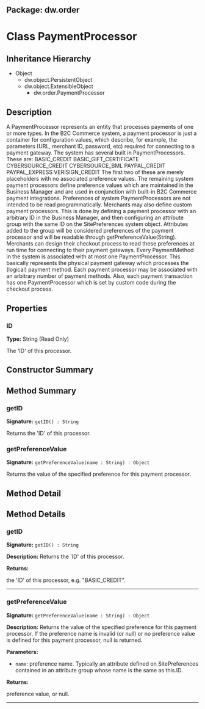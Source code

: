 ## Package: dw.order

# Class PaymentProcessor

## Inheritance Hierarchy

- Object
  - dw.object.PersistentObject
  - dw.object.ExtensibleObject
    - dw.order.PaymentProcessor

## Description

A PaymentProcessor represents an entity that processes payments of one or more types. In the B2C Commerce system, a payment processor is just a container for configuration values, which describe, for example, the parameters (URL, merchant ID, password, etc) required for connecting to a payment gateway. The system has several built in PaymentProcessors. These are: BASIC_CREDIT BASIC_GIFT_CERTIFICATE CYBERSOURCE_CREDIT CYBERSOURCE_BML PAYPAL_CREDIT PAYPAL_EXPRESS VERISIGN_CREDIT The first two of these are merely placeholders with no associated preference values. The remaining system payment processors define preference values which are maintained in the Business Manager and are used in conjunction with built-in B2C Commerce payment integrations. Preferences of system PaymentProcessors are not intended to be read programmatically. Merchants may also define custom payment processors. This is done by defining a payment processor with an arbitrary ID in the Business Manager, and then configuring an attribute group with the same ID on the SitePreferences system object. Attributes added to the group will be considered preferences of the payment processor and will be readable through getPreferenceValue(String). Merchants can design their checkout process to read these preferences at run time for connecting to their payment gateways. Every PaymentMethod in the system is associated with at most one PaymentProcessor. This basically represents the physical payment gateway which processes the (logical) payment method. Each payment processor may be associated with an arbitrary number of payment methods. Also, each payment transaction has one PaymentProcessor which is set by custom code during the checkout process.

## Properties

### ID

**Type:** String (Read Only)

The 'ID' of this processor.

## Constructor Summary

## Method Summary

### getID

**Signature:** `getID() : String`

Returns the 'ID' of this processor.

### getPreferenceValue

**Signature:** `getPreferenceValue(name : String) : Object`

Returns the value of the specified preference for this payment processor.

## Method Detail

## Method Details

### getID

**Signature:** `getID() : String`

**Description:** Returns the 'ID' of this processor.

**Returns:**

the 'ID' of this processor, e.g. "BASIC_CREDIT".

---

### getPreferenceValue

**Signature:** `getPreferenceValue(name : String) : Object`

**Description:** Returns the value of the specified preference for this payment processor. If the preference name is invalid (or null) or no preference value is defined for this payment processor, null is returned.

**Parameters:**

- `name`: preference name. Typically an attribute defined on SitePreferences contained in an attribute group whose name is the same as this.ID.

**Returns:**

preference value, or null.

---